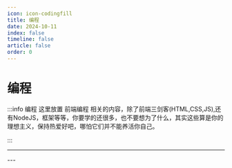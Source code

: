 ```yaml
---
icon: icon-codingfill
title: 编程
date: 2024-10-11
index: false
timeline: false
article: false
order: 0
---
```

# 编程

:::info 编程
这里放置 前端编程 相关的内容，除了前端三剑客(HTML,CSS,JS),还有NodeJS，框架等等，你要学的还很多，也不要想为了什么，其实这些算是你的理想主义，保持热爱好吧，哪怕它们并不能养活你自己。

:::

---

<Catalog base="/study/coding/" />
---